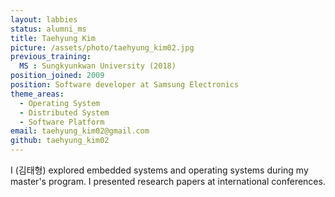 ```yaml
---
layout: labbies
status: alumni_ms
title: Taehyung Kim
picture: /assets/photo/taehyung_kim02.jpg
previous_training:
  MS : Sungkyunkwan University (2018)
position_joined: 2009
position: Software developer at Samsung Electronics
theme_areas:
  - Operating System
  - Distributed System
  - Software Platform
email: taehyung_kim02@gmail.com
github: taehyung_kim02
---
```


I (김태형) explored embedded systems and operating systems during my master's program. I presented research papers at international conferences.
